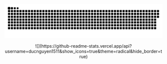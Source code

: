 ![snake gif](https://github.com/ducnguyen1511/ducnguyen1511/blob/output/github-contribution-grid-snake.svg)

<div width="100%" align="center">
![](https://github-readme-stats.vercel.app/api?username=ducnguyen1511&show_icons=true&theme=radical&hide_border=true)
</div>
